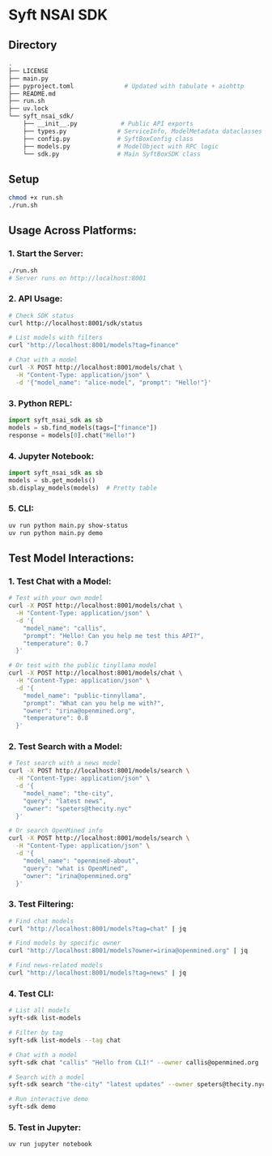 # Syft NSAI SDK

## Directory
```bash
.
├── LICENSE
├── main.py
├── pyproject.toml              # Updated with tabulate + aiohttp
├── README.md
├── run.sh
├── uv.lock
└── syft_nsai_sdk/
    ├── __init__.py            # Public API exports
    ├── types.py              # ServiceInfo, ModelMetadata dataclasses
    ├── config.py             # SyftBoxConfig class
    ├── models.py             # ModelObject with RPC logic
    └── sdk.py                # Main SyftBoxSDK class
```

## Setup
```bash
chmod +x run.sh
./run.sh
```

## Usage Across Platforms:
### 1. Start the Server:
```bash
./run.sh
# Server runs on http://localhost:8001
```

### 2. API Usage:
```bash
# Check SDK status
curl http://localhost:8001/sdk/status

# List models with filters
curl "http://localhost:8001/models?tag=finance"

# Chat with a model
curl -X POST http://localhost:8001/models/chat \
  -H "Content-Type: application/json" \
  -d '{"model_name": "alice-model", "prompt": "Hello!"}'
```

### 3. Python REPL:
```python
import syft_nsai_sdk as sb
models = sb.find_models(tags=["finance"])
response = models[0].chat("Hello!")
```

### 4. Jupyter Notebook:
```python
import syft_nsai_sdk as sb
models = sb.get_models()
sb.display_models(models)  # Pretty table
```

### 5. CLI:
```bash
uv run python main.py show-status
uv run python main.py demo
```


## Test Model Interactions:
### 1. Test Chat with a Model:
```bash
# Test with your own model
curl -X POST http://localhost:8001/models/chat \
  -H "Content-Type: application/json" \
  -d '{
    "model_name": "callis",
    "prompt": "Hello! Can you help me test this API?",
    "temperature": 0.7
  }'

# Or test with the public tinyllama model
curl -X POST http://localhost:8001/models/chat \
  -H "Content-Type: application/json" \
  -d '{
    "model_name": "public-tinnyllama",
    "prompt": "What can you help me with?",
    "owner": "irina@openmined.org",
    "temperature": 0.8
  }'
```
### 2. Test Search with a Model:
```bash
# Test search with a news model
curl -X POST http://localhost:8001/models/search \
  -H "Content-Type: application/json" \
  -d '{
    "model_name": "the-city",
    "query": "latest news",
    "owner": "speters@thecity.nyc"
  }'

# Or search OpenMined info
curl -X POST http://localhost:8001/models/search \
  -H "Content-Type: application/json" \
  -d '{
    "model_name": "openmined-about",
    "query": "what is OpenMined",
    "owner": "irina@openmined.org"
  }'
```

### 3. Test Filtering:
```bash
# Find chat models
curl "http://localhost:8001/models?tag=chat" | jq

# Find models by specific owner
curl "http://localhost:8001/models?owner=irina@openmined.org" | jq

# Find news-related models
curl "http://localhost:8001/models?tag=news" | jq
```

### 4. Test CLI:
```bash
# List all models
syft-sdk list-models

# Filter by tag
syft-sdk list-models --tag chat

# Chat with a model
syft-sdk chat "callis" "Hello from CLI!" --owner callis@openmined.org

# Search with a model
syft-sdk search "the-city" "latest updates" --owner speters@thecity.nyc

# Run interactive demo
syft-sdk demo
```

### 5. Test in Jupyter:
```bash
uv run jupyter notebook
```
